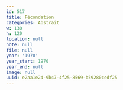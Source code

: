 ```yaml
---
id: 517
title: Fécondation
categories: Abstrait
w: 130
h: 120
location: null
note: null
file: null
year: '1970'
year_start: 1970
year_end: null
image: null
uuid: e2aa1e24-9b47-4f25-8569-b59280cedf25
---
```


